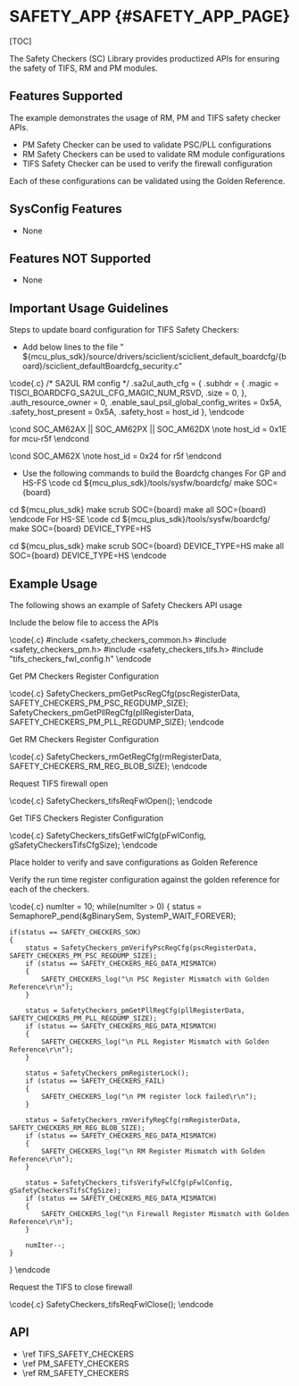 # SAFETY_APP {#SAFETY_APP_PAGE}

[TOC]

The Safety Checkers (SC) Library provides productized APIs for ensuring the safety of TIFS, RM and PM modules.

## Features Supported

The example demonstrates the usage of RM, PM and TIFS safety checker APIs.

* PM Safety Checker can be used to validate PSC/PLL configurations
* RM Safety Checkers can be used to validate RM module configurations
* TIFS Safety Checker can be used to verify the firewall configuration

Each of these configurations can be validated using the Golden Reference.

## SysConfig Features

- None

## Features NOT Supported

- None

## Important Usage Guidelines

Steps to update board configuration for TIFS Safety Checkers:
* Add below lines to the file " ${mcu_plus_sdk}/source/drivers/sciclient/sciclient_default_boardcfg/{board}/sciclient_defaultBoardcfg_security.c"

\code{.c}
/* SA2UL RM config */
    .sa2ul_auth_cfg = {
        .subhdr = {
            .magic = TISCI_BOARDCFG_SA2UL_CFG_MAGIC_NUM_RSVD,
            .size = 0,
        },
        .auth_resource_owner = 0,
        .enable_saul_psil_global_config_writes = 0x5A,
        .safety_host_present = 0x5A,
        .safety_host = host_id
    },
\endcode

\cond SOC_AM62AX || SOC_AM62PX || SOC_AM62DX
\note host_id = 0x1E for mcu-r5f
\endcond

\cond SOC_AM62X
\note host_id = 0x24 for r5f
\endcond

* Use the following commands to build the Boardcfg changes
For GP and HS-FS
\code
cd ${mcu_plus_sdk}/tools/sysfw/boardcfg/
make SOC={board}

cd ${mcu_plus_sdk}
make scrub SOC={board}
make all SOC={board}
\endcode
For HS-SE
\code
cd ${mcu_plus_sdk}/tools/sysfw/boardcfg/
make SOC={board} DEVICE_TYPE=HS

cd ${mcu_plus_sdk}
make scrub SOC={board} DEVICE_TYPE=HS
make all SOC={board} DEVICE_TYPE=HS
\endcode

## Example Usage

The following shows an example of Safety Checkers API usage

Include the below file to access the APIs

\code{.c}
#include <safety_checkers_common.h>
#include <safety_checkers_pm.h>
#include <safety_checkers_tifs.h>
#include "tifs_checkers_fwl_config.h"
\endcode

Get PM Checkers Register Configuration

\code{.c}
SafetyCheckers_pmGetPscRegCfg(pscRegisterData, SAFETY_CHECKERS_PM_PSC_REGDUMP_SIZE);
SafetyCheckers_pmGetPllRegCfg(pllRegisterData, SAFETY_CHECKERS_PM_PLL_REGDUMP_SIZE);
\endcode

Get RM Checkers Register Configuration

\code{.c}
SafetyCheckers_rmGetRegCfg(rmRegisterData, SAFETY_CHECKERS_RM_REG_BLOB_SIZE);
\endcode

Request TIFS firewall open

\code{.c}
SafetyCheckers_tifsReqFwlOpen();
\endcode

Get TIFS Checkers Register Configuration

\code{.c}
SafetyCheckers_tifsGetFwlCfg(pFwlConfig, gSafetyCheckersTifsCfgSize);
\endcode

Place holder to verify and save configurations as Golden Reference

Verify the run time register configuration against the golden reference for
each of the checkers.

\code{.c}
numIter = 10;
while(numIter > 0)
{
    status = SemaphoreP_pend(&gBinarySem, SystemP_WAIT_FOREVER);

    if(status == SAFETY_CHECKERS_SOK)
    {
        status = SafetyCheckers_pmVerifyPscRegCfg(pscRegisterData, SAFETY_CHECKERS_PM_PSC_REGDUMP_SIZE);
        if (status == SAFETY_CHECKERS_REG_DATA_MISMATCH)
        {
            SAFETY_CHECKERS_log("\n PSC Register Mismatch with Golden Reference\r\n");
        }

        status = SafetyCheckers_pmGetPllRegCfg(pllRegisterData, SAFETY_CHECKERS_PM_PLL_REGDUMP_SIZE);
        if (status == SAFETY_CHECKERS_REG_DATA_MISMATCH)
        {
            SAFETY_CHECKERS_log("\n PLL Register Mismatch with Golden Reference\r\n");
        }

        status = SafetyCheckers_pmRegisterLock();
        if (status == SAFETY_CHECKERS_FAIL)
        {
            SAFETY_CHECKERS_log("\n PM register lock failed\r\n");
        }

        status = SafetyCheckers_rmVerifyRegCfg(rmRegisterData, SAFETY_CHECKERS_RM_REG_BLOB_SIZE);
        if (status == SAFETY_CHECKERS_REG_DATA_MISMATCH)
        {
            SAFETY_CHECKERS_log("\n RM Register Mismatch with Golden Reference\r\n");
        }

        status = SafetyCheckers_tifsVerifyFwlCfg(pFwlConfig, gSafetyCheckersTifsCfgSize);
        if (status == SAFETY_CHECKERS_REG_DATA_MISMATCH)
        {
            SAFETY_CHECKERS_log("\n Firewall Register Mismatch with Golden Reference\r\n");
        }

        numIter--;
    }
}
\endcode

Request the TIFS to close firewall

\code{.c}
SafetyCheckers_tifsReqFwlClose();
\endcode

## API

* \ref TIFS_SAFETY_CHECKERS
* \ref PM_SAFETY_CHECKERS
* \ref RM_SAFETY_CHECKERS
